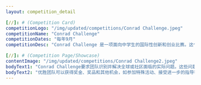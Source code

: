 ```yaml
---
layout: competition_detail

[//]: # (Competition Card)
competitionLogo: "/img/updated/competitions/Conrad Challenge.jpeg"
competitionName: "Conrad Challenge"
competitionDates: "每年9月"
competitionDesc: "Conrad Challenge 是一项面向中学生的国际性创新和创业比赛。这个比赛鼓励学生们利用STEM（科学、技术、工程和数学）原理，解决现实世界的挑战。"

[//]: # (Competition Page/Showcase)
contentImage: "/img/updated/competitions/Conrad Challenge2.jpeg"
bodyText1: "Conrad Challenge要求团队识别并解决全球或社区面临的实际问题。这些问题可能涉及环境保护、健康护理、可持续能源、航空航天等多个领域。虽然总部设在美国，但Conrad Challenge吸引了来自世界各地的学生参与。"
bodyText2: "优胜团队可以获得奖金、奖品和其他机会，如参加特殊活动、接受进一步的指导等。对于中学生而言，Conrad Challenge是一个很不错的背景提升项目，能够为他们申请名校主力。"
---
```

